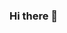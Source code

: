 ### Hi there 👋

<!--
**NishuShokeen/NishuShokeen** is a ✨ _special_ ✨ repository because its `README.md` (this file) appears on your GitHub profile.

Here are some ideas to get you started:

- 🔭 I’m currently working on HTML, CSS, Tailwind CSS, JavaScript, ReactJs, Material UI, Redux, RESTAPI, NodeJs, Express, Mongodb and MYSQL
- 🌱 I’m currently learning Devops


-->
